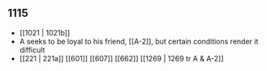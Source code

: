 ## 1115
- [[1021 | 1021b]] 
- A seeks to be loyal to his friend, [[A-2]], but certain conditions render it difficult
- [[221 | 221a]] [[601]] [[607]] [[662]] [[1269 | 1269 tr A &amp; A-2]] 

